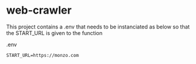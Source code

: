 # web-crawler

This project contains a .env that needs to be instanciated as below so that the START_URL is given to the function

.env 
```
START_URL=https://monzo.com
```

